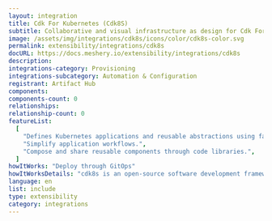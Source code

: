 ```yaml
---
layout: integration
title: Cdk For Kubernetes (Cdk8S)
subtitle: Collaborative and visual infrastructure as design for Cdk For Kubernetes (Cdk8S)
image: /assets/img/integrations/cdk8s/icons/color/cdk8s-color.svg
permalink: extensibility/integrations/cdk8s
docURL: https://docs.meshery.io/extensibility/integrations/cdk8s
description:
integrations-category: Provisioning
integrations-subcategory: Automation & Configuration
registrant: Artifact Hub
components:
components-count: 0
relationships:
relationship-count: 0
featureList:
  [
    "Defines Kubernetes applications and reusable abstractions using familiar programming languages.",
    "Simplify application workflows.",
    "Compose and share reusable components through code libraries.",
  ]
howItWorks: "Deploy through GitOps"
howItWorksDetails: "cdk8s is an open-source software development framework for defining Kubernetes applications and reusable abstractions using familiar programming languages and rich object-oriented APIs. cdk8s apps synthesize into standard Kubernetes manifests which can be applied to any Kubernetes cluster."
language: en
list: include
type: extensibility
category: integrations
---
```

